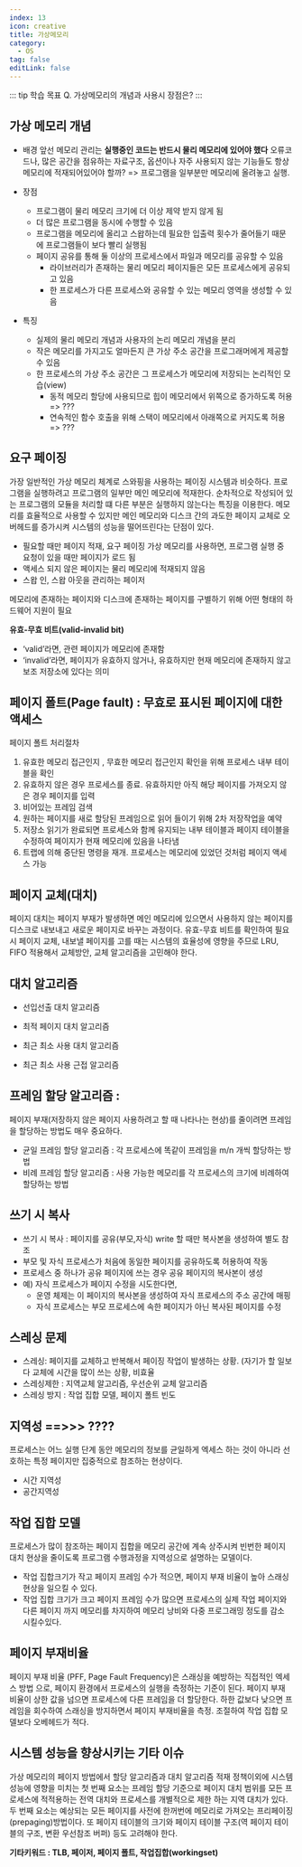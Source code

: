 ```yaml
---
index: 13
icon: creative
title: 가상메모리
category:
  - OS
tag: false
editLink: false
---
```


::: tip 학습 목표
Q. 가상메모리의 개념과 사용시 장점은?
:::

## 가상 메모리 개념

- 배경
  앞선 메모리 관리는 **실행중인 코드는 반드시 물리 메모리에 있어야 했다**
  오류코드나, 많은 공간을 점유하는 자료구조, 옵션이나 자주 사용되지 않는 기능들도 항상 메모리에 적재되어있어야 할까? => 프로그램을 일부분만 메모리에 올려놓고 실행.

- 장점

  - 프로그램이 물리 메모리 크기에 더 이상 제약 받지 않게 됨
  - 더 많은 프로그램을 동시에 수행할 수 있음
  - 프로그램을 메모리에 올리고 스왑하는데 필요한 입출력 횟수가 줄어들기 때문에 프로그램들이 보다 빨리 실행됨
  - 페이지 공유를 통해 둘 이상의 프로세스에서 파일과 메모리를 공유할 수 있음
    - 라이브러리가 존재하는 물리 메모리 페이지들은 모든 프로세스에게 공유되고 있음
    - 한 프로세스가 다른 프로세스와 공유할 수 있는 메모리 영역을 생성할 수 있음

- 특징
  - 실제의 물리 메모리 개념과 사용자의 논리 메모리 개념을 분리
  - 작은 메모리를 가지고도 얼마든지 큰 가상 주소 공간을 프로그래머에게 제공할 수 있음
  - 한 프로세스의 가상 주소 공간은 그 프로세스가 메모리에 저장되는 논리적인 모습(view)
    - 동적 메모리 할당에 사용되므로 힙이 메모리에서 위쪽으로 증가하도록 허용 => ???
    - 연속적인 함수 호출을 위해 스택이 메모리에서 아래쪽으로 커지도록 허용 => ???

## 요구 페이징

가장 일반적인 가상 메모리 체계로 스와핑을 사용하는 페이징 시스템과 비슷하다. 프로그램을 실행하려고 프로그램의 일부만 메인 메모리에 적재한다. 순차적으로 작성되어 있는 프로그램의 모듈을 처리할 떄 다른 부분은 실행하지 않는다는 특징을 이용한다. 메모리를 효율적으로 사용할 수 있지만 메인 메모리와 디스크 간의 과도한 페이지 교체로 오버헤드를 증가시켜 시스템의 성능을 떨어뜨린다는 단점이 있다.

- 필요할 때만 페이지 적재, 요구 페이징 가상 메모리를 사용하면, 프로그램 실행 중 요청이
  있을 때만 페이지가 로드 됨
- 액세스 되지 않은 페이지는 물리 메모리에 적재되지 않음
- 스왑 인, 스왑 아웃을 관리하는 페이저

메모리에 존재하는 페이지와 디스크에 존재하는 페이지를 구별하기
위해 어떤 형태의 하드웨어 지원이 필요

**유효-무효 비트(valid-invalid bit)**

- ‘valid’라면, 관련 페이지가 메모리에 존재함
- ‘invalid’라면, 페이지가 유효하지 않거나, 유효하지만 현재 메모리에 존재하지 않고 보조 저장소에 있다는 의미

## 페이지 폴트(Page fault) : 무효로 표시된 페이지에 대한 액세스

페이지 폴트 처리절차

1. 유효한 메모리 접근인지 , 무효한 메모리 접근인지 확인을 위해 프로세스 내부 테이블을 확인
2. 유효하지 않은 경우 프로세스를 종료. 유효하지만 아직 해당 페이지를 가져오지 않은 경우
   페이지를 입력
3. 비어있는 프레임 검색
4. 원하는 페이지를 새로 할당된 프레임으로 읽어 들이기 위해 2차 저장작업을 예약
5. 저장소 읽기가 완료되면 프로세스와 함께 유지되는 내부 테이블과 페이지 테이블을 수정하여
   페이지가 현재 메모리에 있음을 나타냄
6. 트랩에 의해 중단된 명령을 재개. 프로세스는 메모리에 있었던 것처럼 페이지 액세스 가능

## 페이지 교체(대치)

페이지 대치는 페이지 부재가 발생하면 메인 메모리에 있으면서 사용하지 않는 페이지를 디스크로 내보내고 새로운 페이지로 바꾸는 과정이다. 유효-무효 비트를 확인하여 필요시 페이지 교체, 내보낼 페이지를 고를 때는 시스템의 효율성에 영향을 주므로 LRU, FIFO 적용해서 교체방안, 교체 알고리즘을 고민해야 한다.

## 대치 알고리즘

- 선입선출 대치 알고리즘

- 최적 페이지 대치 알고리즘

- 최근 최소 사용 대치 알고리즘

- 최근 최소 사용 근접 알고리즘

## 프레임 할당 알고리즘 :

페이지 부재(저장하지 않은 페이지 사용하려고 할 때 나타나는 현상)를 줄이려면 프레임을 할당하는 방법도 매우 중요하다.

- 균일 프레임 할당 알고리즘 : 각 프로세스에 똑같이 프레임을 m/n 개씩 할당하는 방법
- 비례 프레임 할당 알고리즘 : 사용 가능한 메모리를 각 프로세스의 크기에 비례하여 할당하는 방법

## 쓰기 시 복사

- 쓰기 시 복사 : 페이지를 공유(부모,자식) write 할 때만 복사본을 생성하여 별도 참조
- 부모 및 자식 프로세스가 처음에 동일한 페이지를 공유하도록 허용하여
  작동
- 프로세스 중 하나가 공유 페이지에 쓰는 경우 공유 페이지의 복사본이
  생성
- 예) 자식 프로세스가 페이지 수정을 시도한다면,
  - 운영 체제는 이 페이지의 복사본을 생성하여 자식 프로세스의 주소
    공간에 매핑
  - 자식 프로세스는 부모 프로세스에 속한 페이지가 아닌 복사된 페이지를
    수정

## 스레싱 문제

- 스레싱: 페이지를 교체하고 반복해서 페이징 작업이 발생하는 상황. (자기가 할 일보다 교체에 시간을 많이 쓰는 상황, 비효율
- 스레싱제한 : 지역교체 알고리즘, 우선순위 교체 알고리즘
- 스레싱 방지 : 작업 집합 모델, 페이지 폴트 빈도

## 지역성 ==>>> ????

프로세스는 어느 실행 단계 동안 메모리의 정보를 균일하게 엑세스 하는 것이 아니라 선호하는 특정 페이지만 집중적으로 참조하는 현상이다.

- 시간 지역성
- 공간지역성

## 작업 집합 모델

프로세스가 많이 참조하는 페이지 집합을 메모리 공간에 계속 상주시켜 빈번한 페이지 대치 현상을 줄이도록 프로그램 수행과정을 지역성으로 설명하는 모델이다.

- 작업 집합크기가 작고 페이지 프레임 수가 적으면, 페이지 부재 비율이 높아 스래싱 현상을 일으킬 수 있다.
- 작업 집합 크기가 크고 페이지 프레임 수가 많으면 프로세스의 실제 작업 페이지와 다른 페이지 까지 메모리를 차지하여 메모리 낭비와 다중 프로그래밍 정도를 감소 시킬수있다.

## 페이지 부재비율

페이지 부재 비율 (PFF, Page Fault Frequency)은 스래싱을 예방하는 직접적인 엑세스 방법 으로, 페이지 환경에서 프로세스의 실행을 측정하는 기준이 된다. 페이지 부재 비율이 상한 값을 넘으면 프로세스에 다른 프레임을 더 할당한다. 하한 값보다 낮으면 프레임을 회수하여 스래싱을 방지하면서 페이지 부재비율을 측정. 조절하여 작업 집합 모델보다 오베헤드가 적다.

## 시스템 성능을 향상시키는 기타 이슈

가상 메모리의 페이지 방법에서 할당 알고리즘과 대치 알고리즘 적재 정책이외에 시스템 성능에 영향을 미치는 첫 번째 요소는 프레임 할당 기준으로 페이지 대치 범위를 모든 프로세스에 적적용하는 전역 대치와 프로세스를 개별적으로 제한 하는 지역 대치가 있다. 두 번째 요소는 예상되는 모든 페이지를 사전에 한꺼번에 메모리로 가져오는 프리페이징(prepaging)방법이다. 또 페이지 테이블의 크기와 페이지 테이블 구조(역 페이지 테이블의 구조, 변환 우선참조 버퍼) 등도 고려해야 한다.

**기타키워드 : TLB, 페이저, 페이지 폴트, 작업집합(workingset)**
